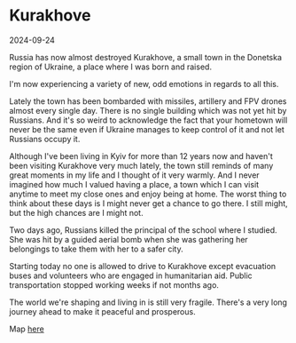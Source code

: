 # Kurakhove

2024-09-24

Russia has now almost destroyed Kurakhove, a small town in the Donetska region of Ukraine, a place where I was born and raised. 

I'm now experiencing a variety of new, odd emotions in regards to all this. 

Lately the town has been bombarded with missiles, artillery and FPV drones almost every single day. There is no single building which was not yet hit by Russians. And it's so weird to acknowledge the fact that your hometown will never be the same even if Ukraine manages to keep control of it and not let Russians occupy it. 

Although I've been living in Kyiv for more than 12 years now and haven't been visiting Kurakhove very much lately, the town still reminds of many great moments in my life and I thought of it very warmly. And I never imagined how much I valued having a place, a town which I can visit anytime to meet my close ones and enjoy being at home. The worst thing to think about these days is I might never get a chance to go there. I still might, but the high chances are I might not. 

Two days ago, Russians killed the principal of the school where I studied. She was hit by a guided aerial bomb when she was gathering her belongings to take them with her to a safer city. 

Starting today no one is allowed to drive to Kurakhove except evacuation buses and volunteers who are engaged in humanitarian aid. Public transportation stopped working weeks if not months ago. 

The world we're shaping and living in is still very fragile. There's a very long journey ahead to make it peaceful and prosperous. 

Map [here](https://deepstatemap.live/en/#11/48.0115158/37.2745514)